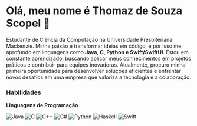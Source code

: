 # Olá, meu nome é Thomaz de Souza Scopel 👋

Estudante de Ciência da Computação na Universidade Presbiteriana Mackenzie. Minha paixão é transformar ideias em código, e por isso me aprofundo em linguagens como **Java, C, Python e Swift/SwiftUI**. Estou em constante aprendizado, buscando aplicar meus conhecimentos em projetos práticos e contribuir para equipes inovadoras. Atualmente, procuro minha primeira oportunidade para desenvolver soluções eficientes e enfrentar novos desafios em uma empresa que valoriza a tecnologia e a colaboração.

### Habilidades

**Linguagens de Programação**

![Java](https://img.shields.io/badge/Java-007396?style=for-the-badge&logo=java&logoColor=white)
![C](https://img.shields.io/badge/C-00599C?style=for-the-badge&logo=c&logoColor=white)
![C++](https://img.shields.io/badge/C%2B%2B-00599C?style=for-the-badge&logo=c%2B%2B&logoColor=white)
![C#](https://img.shields.io/badge/C%23-239120?style=for-the-badge&logo=csharp&logoColor=white)
![Python](https://img.shields.io/badge/Python-FFD43B?style=for-the-badge&logo=python&logoColor=blue)
![Haskell](https://img.shields.io/badge/Haskell-5D4F85?style=for-the-badge&logo=haskell&logoColor=white)
![Swift](https://img.shields.io/badge/Swift-FA7343?style=for-the-badge&logo=swift&logoColor=white)
